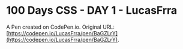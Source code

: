 # 100 Days CSS - DAY 1 - LucasFrra

A Pen created on CodePen.io. Original URL: [https://codepen.io/LucasFrra/pen/BaGZLrY](https://codepen.io/LucasFrra/pen/BaGZLrY).

